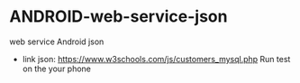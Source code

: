 # ANDROID-web-service-json
web service Android json
- link json: https://www.w3schools.com/js/customers_mysql.php
Run test on the your phone
